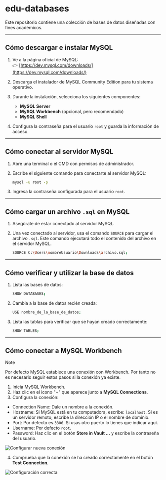 # edu-databases
Este repositorio contiene una colección de bases de datos diseñadas con fines académicos.

---

## **Cómo descargar e instalar MySQL**
1. Ve a la página oficial de MySQL:  
   👉 [https://dev.mysql.com/downloads/](https://dev.mysql.com/downloads/)
   
2. Descarga el instalador de MySQL Community Edition para tu sistema operativo.

3. Durante la instalación, selecciona los siguientes componentes:
   - **MySQL Server**
   - **MySQL Workbench** (opcional, pero recomendado)
   - **MySQL Shell**

4. Configura la contraseña para el usuario `root` y guarda la información de acceso.

---

## **Cómo conectar al servidor MySQL**
1. Abre una terminal o el CMD con permisos de administrador.
2. Escribe el siguiente comando para conectarte al servidor MySQL:

   ```bash
   mysql -u root -p

3. Ingresa la contraseña configurada para el usuario `root`.

---

## **Cómo cargar un archivo `.sql` en MySQL**
1. Asegúrate de estar conectado al servidor MySQL.
2. Una vez conectado al servidor, usa el comando `SOURCE` para cargar el archivo `.sql`. Este comando ejecutará todo el contenido del archivo en el servidor MySQL.

   ```bash
   SOURCE C:\Users\nombreUsuario\Downloads\archivo.sql;

---

## **Cómo verificar y utilizar la base de datos**
1. Lista las bases de datos:

   ```bash
   SHOW DATABASES;

2. Cambia a la base de datos recién creada:

   ```bash
   USE nombre_de_la_base_de_datos;

3. Lista las tablas para verificar que se hayan creado correctamente:

   ```bash
   SHOW TABLES;

---

## **Cómo conectar a MySQL Workbench**

> [!NOTE]  
> Por defecto MySQL establece una conexión con Workbench. Por tanto no es necesario seguir estos pasos si la conexión ya existe.

1. Inicia MySQL Workbench.
2. Haz clic en el icono "+" que aparece junto a **MySQL Connections**.
3. Configura la conexión:
- Connection Name: Dale un nombre a la conexión.
- Hostname: Si MySQL está en tu computadora, escribe: `localhost`. Si es un servidor remoto, escribe la dirección IP o el nombre de dominio.
- Port: Por defecto es `3306`. Si usas otro puerto lo tienes que indicar aquí.
- Username: Por defecto `root`.
- Password: Haz clic en el botón **Store in Vault ...** y escribe la contraseña del usuario.

![Configurar nueva conexión](https://github.com/victordomgs/edu-databases/blob/main/images/setup-new-connection.png)

4. Comprueba que la conexión se ha creado correctamente en el botón **Test Connection**.

![Configuración correcta](https://github.com/victordomgs/edu-databases/blob/main/images/successful-connection.png)

